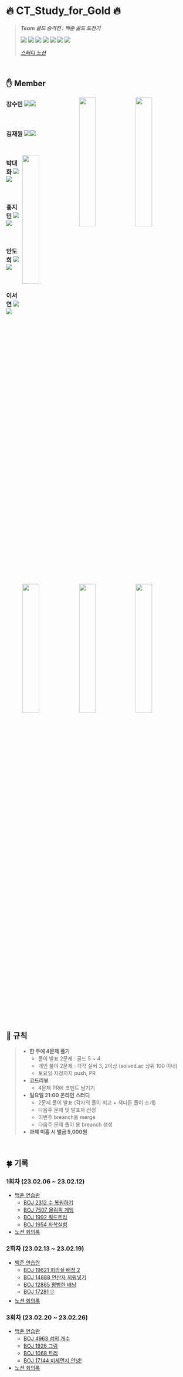 # 🔥 CT_Study_for_Gold 🔥
> ***Team 골드 승격전 : 백준 골드 도전기***  
> 
> <img src="https://img.shields.io/badge/Github for Code Review-181717?style=flat-square&logo=GitHub&logoColor=white"/>
> <img src="https://img.shields.io/badge/JAVA-FF8000?style=flat-square"/>
> <img src="https://img.shields.io/badge/Eclipse-5858FA?style=flat-square&logo=Eclipse IDE"/>
> <img src="https://img.shields.io/badge/IntelliJ-FE2E64?style=flat-square&logo=IntelliJ IDEA"/>
> <img src="https://img.shields.io/badge/Notion-333?style=flat-square&logo=Notion"/>
> <img src="https://img.shields.io/badge/Solved.AC-17ce3a?style=flat-square"/>
> <img src="https://img.shields.io/badge/SSAFY-00BFFF?style=flat-square"/>  
> 
> [*스터디 노션*](https://breathin423.notion.site/c8e748dc75c04e3680cf84757a58451a)

<br>

## ✋ Member
<a href="https://solved.ac/profile/kjwkjw1104"><img align="right" width="30%" src="http://mazandi.herokuapp.com/api?handle=kjwkjw1104&theme=warm"/></a>
<a href="https://solved.ac/profile/kangsm423"><img align="right" width="30%" src="http://mazandi.herokuapp.com/api?handle=kangsm423&theme=warm"/></a>
  
### 강수민  <a href="https://github.com/BreathIN423"><img src="https://img.shields.io/badge/BreathIn423-181717?style=flat-square&logo=GitHub&logoColor=white"/></a><a href="https://soooom.tistory.com/"><img src="https://img.shields.io/badge/기록방-F7E600?style=flat-square&logo=Tistory&logoColor=black"/></a>  

<br>  

### 김재원  <a href="https://github.com/Kanaloa21"><img src="https://img.shields.io/badge/Kanaloa21-181717?style=flat-square&logo=GitHub&logoColor=white"/></a><a href="https://soooom.tistory.com/"><img src="https://img.shields.io/badge/기록방-F7E600?style=flat-square&logo=Tistory&logoColor=black"/></a>  

<br>  

<a href="https://solved.ac/profile/daewha1021"><img align="right" width="30%" src="http://mazandi.herokuapp.com/api?handle=daewha1021&theme=warm"/></a>
<a href="https://solved.ac/profile/imin3672"><img align="right" width="30%" src="http://mazandi.herokuapp.com/api?handle=imin3672&theme=warm"/></a>

### 박대화  <a href="https://github.com/daehwa-park"><img src="https://img.shields.io/badge/daehwa park-181717?style=flat-square&logo=GitHub&logoColor=white"/></a><a href="https://velog.io/@mantaray/"><img src="https://img.shields.io/badge/Mantaray.log-20C997?style=flat-square&logo=Velog&logoColor=white"/></a>  

<br>  

### 홍지민  <a href="https://github.com/ZIM-H"><img src="https://img.shields.io/badge/ZIM_H-181717?style=flat-square&logo=GitHub&logoColor=white"/></a><a href="https://hzim-dev.tistory.com/"><img src="https://img.shields.io/badge/Hzim dev-F7E600?style=flat-square&logo=Tistory&logoColor=black"/></a>  


<br>  

<a href="https://solved.ac/profile/adh1120"><img align="right" width="30%" src="http://mazandi.herokuapp.com/api?handle=adh1120&theme=warm"/></a>
<a href="https://solved.ac/profile/sylee"><img align="right" width="30%" src="http://mazandi.herokuapp.com/api?handle=sylee&theme=warm"/></a>

### 안도희  <a href="https://github.com/doheeahn"><img src="https://img.shields.io/badge/doheeahn-181717?style=flat-square&logo=GitHub&logoColor=white"/></a><a href="https://adh1120.tistory.com/"><img src="https://img.shields.io/badge/기록방-F7E600?style=flat-square&logo=Tistory&logoColor=black"/></a>  

<br>  

### 이서연  <a href="https://github.com/sylee723"><img src="https://img.shields.io/badge/sylee723-181717?style=flat-square&logo=GitHub&logoColor=white"/></a><a href="https://croquis.tistory.com/"><img src="https://img.shields.io/badge/기록방-F7E600?style=flat-square&logo=Tistory&logoColor=black"/></a>  


<br>  

   
<div style="clear:both;"></div>  

<br>  

## 🚨 규칙
>
> - **한 주에 4문제 풀기**
>   - 풀이 발표 2문제 : 골드 5 ~ 4
>   - 개인 풀이 2문제 : 각각 실버 3, 2이상 (solved.ac 상위 100 이내)
>   - 토요일 자정까지 push, PR
> - **코드리뷰** 
>   - 4문제 PR에 코멘트 남기기
> - **일요일 21:00 온라인 스터디**
>   - 2문제 풀이 발표 (각자의 풀이 비교 + 색다른 풀이 소개)
>   - 다음주 문제 및 발표자 선정
>   - 이번주 breanch들 merge
>   - 다음주 문제 풀이 용 breanch 생성
> - **과제 미흡 시 벌금 5,000원**

<br>

## 🍀 기록
### 1회차 (23.02.06 ~ 23.02.12)
- [백준 연습란](https://www.acmicpc.net/group/practice/view/16554/3)
  - [BOJ 2312 수 복원하기](https://www.acmicpc.net/problem/2312)
  - [BOJ 7507 올림픽 게임](https://www.acmicpc.net/problem/7507)
  - [BOJ 1992 쿼드트리](https://www.acmicpc.net/problem/1992)
  - [BOJ 1954 화학실험](https://www.acmicpc.net/problem/1954)
- [노션 회의록](https://breathin423.notion.site/c8e748dc75c04e3680cf84757a58451a)

### 2회차 (23.02.13 ~ 23.02.19)

- [백준 연습란](https://www.acmicpc.net/group/practice/view/16554/4)
  - [BOJ 19621 회의실 배정 2](https://www.acmicpc.net/problem/19621)
  - [BOJ 14888 연산자 끼워넣기](https://www.acmicpc.net/problem/14888)
  - [BOJ 12865 평범한 배낭](https://www.acmicpc.net/problem/12865)
  - [BOJ 17281 ⚾](https://www.acmicpc.net/problem/17281)
- [노션 회의록](https://breathin423.notion.site/2-8df5d91ccfa54cb1becb71036bf2fbb0)  

### 3회차 (23.02.20 ~ 23.02.26)

- [백준 연습란](https://www.acmicpc.net/group/practice/view/16554/5)
  - [BOJ 4963 섬의 개수](https://www.acmicpc.net/problem/4963)
  - [BOJ 1926 그림](https://www.acmicpc.net/problem/1926)
  - [BOJ 1068 트리](https://www.acmicpc.net/problem/1068)
  - [BOJ 17144 미세먼지 안녕!](https://www.acmicpc.net/problem/17144)
- [노션 회의록](https://breathin423.notion.site/3-4a6a2f9633724d6d921369707ee6e0ae)

